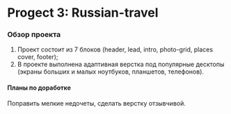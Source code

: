 # Progect 3: Russian-travel

### Обзор проекта
1. Проект состоит из 7 блоков (header, lead, intro, photo-grid, places cover, footer);
2. В проекте выполнена адаптивная верстка под популярные десктопы (экраны больших и малых ноутбуков, планшетов, телефонов).

#### Планы по доработке
Поправить мелкие недочеты, сделать верстку отзывчивой.
